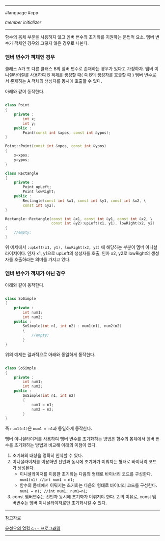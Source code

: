 
---

#language #cpp 

*member initializer*

---

함수의 몸체 부분을 사용하지 않고 멤버 변수의 초기화를 지원하는 문법적 요소.
멤버 변수가 객체인 경우와 그렇지 않은 경우로 나뉜다.

### 멤버 변수가 객체인 경우

클래스 A가 또 다른 클래스 B의 멤버 변수로 존재하는 경우가 있다고 가정하자. 멤버 이니셜라이절를 사용하여 B 객체를 생성할 때( 즉 B의 생성자를 호출할 때 ) 멤버 변수로서 존재하는 A 객체의 생성자를 동시에 호출할 수 있다.

아래와 같이 동작한다.

~~~cpp

class Point
{
	private :
		int x;
		int y;
	public :
		Point(const int &xpos, const int &ypos);
}

Point::Point(const int &xpos, const int &ypos)
{
	x=xpos;
	y=ypos;
}

class Rectangle
{
	private :
		Point upLeft;
		Point lowRight;
	public :
		Rectangle(const int &x1, const int &y1, const int &x2, \
		const int &y2);
}

Rectangle::Rectangle(const int &x1, const int &y1, const int &x2, \
					 const int &y2):upLeft(x1, y1), lowRight(x2, y2)
{
	//empty;
}

~~~

위 예제에서 `:upLeft(x1, y1), lowRight(x2, y2)` 에 해당하는 부분이 멤버 이니셜라이저이다. 인자 x1, y1으로 upLeft의 생성자를 호출, 인자 x2, y2로 lowRight의 생성자를 호출하라는 의미를 가지고 있다.

### 멤버 변수가 객체가 아닌 경우

아래와 같이 동작한다.

~~~cpp

class SoSimple
{
	private :
		int num1;
		int num2;
	public :
		SoSimple(int n1, int n2) : num1(n1), num2(n2)
		{
			//empty;
		}
}

~~~

위의 예제는 결과적으로 아래와 동일하게 동작한다.

~~~cpp

class SoSimple
{
	private :
		int num1;
		int num2;
	public :
		SoSimple(int n1, int n2)
		{
			num1 = n1;
			num2 = n2;
		}
}

~~~

즉 `num1(n1)`은 `num1 = n1`과 동일하게 동작한다.

멤버 이니셜라이저를 사용하여 멤버 변수를 초기화하는 방법은 함수의 몸체에서 멤버 변수를 초기화하는 방법과 비교해 아래의 이점이 있다.

1. 초기화의 대상을 명확히 인식할 수 있다.
2. 이니셜라이저를 이용하면 선언과 동시에 초기화가 이뤄지는 형태로 바이너리 코드가 생성된다.
	- 이니셜라이저를 이용한 초기화는 다음의 형태로 바이너리 코드를 구성한다.
	`num1(n1) //int num1 = n1;`
	- 함수의 몸체에서 이뤄지는 초기화는 다음의 형태로 바이너리 코드를 구성한다.
	`num1 = n1; //int num1; num1=n1;`
3. const 멤버변수는 선언과 동시에 초기화가 이뤄져야 한다. 2.의 이유로, const 멤버변수는 멤버 이니셜라이저로만 초기화시킬 수 있다.

---

참고자료

[윤성우의 열혈 c++ 프로그래밍](https://product.kyobobook.co.kr/detail/S000001589147)

---
